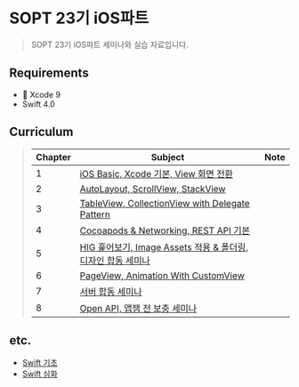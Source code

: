 # SOPT 23기 iOS파트
> SOPT 23기 iOS파트 세미나와 실습 자료입니다.  


## Requirements

* 🔨  Xcode 9
* Swift 4.0


## Curriculum

> | Chapter | Subject                                  | Note |
> | --------- | --------------------------------- | ---- |
> | 1       | [iOS Basic, Xcode 기본, View 화면 전환]() |      |
> | 2      | [AutoLayout, ScrollView, StackView]() |      |
> | 3      | [TableView, CollectionView with Delegate Pattern]() |      |
> | 4      | [Cocoapods & Networking, REST API 기본]() |      |
> | 5      | [HIG 훑어보기, Image Assets 적용 & 폴더링, 디자인 합동 세미나]() |      |
> | 6      | [PageView, Animation With CustomView]() |      |
> | 7      | [서버 합동 세미나]() |      |
> | 8      | [Open API, 앱잼 전 보충 세미나]() |      |

## etc.
* [Swift 기초]()
* [Swift 심화]()
